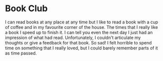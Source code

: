 # Book Club

I can read books at any place at any time but I like to read a book with a cup of coffee and in my favourite corner of the house. The times that I really like a book I speed up to finish it. I can tell you even the next day I just had an impression of what had read. Unfortunately, I couldn't articulate my thoughts or give a feedback for that book. So sad! I felt horrible to spend time on something that I really loved, but I could barely remember parts of it as time passed.
